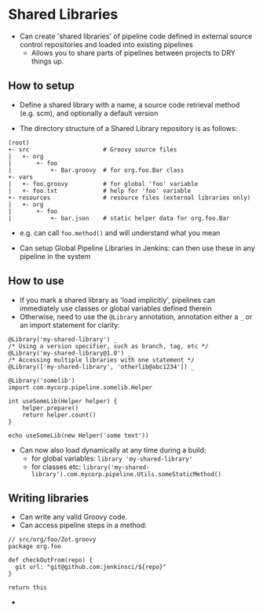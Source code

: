 # Shared Libraries

* Can create 'shared libraries' of pipeline code defined in external source control repositories and loaded into existing pipelines
  - Allows you to share parts of pipelines between projects to DRY things up.


## How to setup

* Define a shared library with a name, a source code retrieval method (e.g. scm), and optionally a default version


* The directory structure of a Shared Library repository is as follows:

```
(root)
+- src                     # Groovy source files
|   +- org
|       +- foo
|           +- Bar.groovy  # for org.foo.Bar class
+- vars
|   +- foo.groovy          # for global 'foo' variable
|   +- foo.txt             # help for 'foo' variable
+- resources               # resource files (external libraries only)
|   +- org
|       +- foo
|           +- bar.json    # static helper data for org.foo.Bar
```

* e.g. can call `foo.method()` and will understand what you mean

* Can setup Global Pipeline Libraries in Jenkins: can then use these in any pipeline in the system


## How to use

* If you mark a shared library as 'load implicitly', pipelines can immediately use classes or global variables defined therein
* Otherwise, need to use the `@Library` annotation, annotation either a `_` or an import statement for clarity:

```
@Library('my-shared-library') _
/* Using a version specifier, such as branch, tag, etc */
@Library('my-shared-library@1.0') _
/* Accessing multiple libraries with one statement */
@Library(['my-shared-library', 'otherlib@abc1234']) _
```

```
@Library('somelib')
import com.mycorp.pipeline.somelib.Helper

int useSomeLib(Helper helper) {
    helper.prepare()
    return helper.count()
}

echo useSomeLib(new Helper('some text'))
```

* Can now also load dynamically at any time during a build:
  - for global variables: `library 'my-shared-library'`
  - for classes etc: `library('my-shared-library').com.mycorp.pipeline.Utils.someStaticMethod()`


## Writing libraries

* Can write any valid Groovy code.
* Can access pipeline steps in a method:

```
// src/org/foo/Zot.groovy
package org.foo

def checkOutFrom(repo) {
  git url: "git@github.com:jenkinsci/${repo}"
}

return this
```

*
